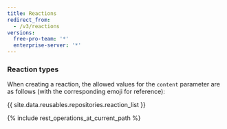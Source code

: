 ```yaml
---
title: Reactions
redirect_from:
  - /v3/reactions
versions:
  free-pro-team: '*'
  enterprise-server: '*'
---
```


### Reaction types

When creating a reaction, the allowed values for the `content` parameter are as follows (with the corresponding emoji for reference):

{{ site.data.reusables.repositories.reaction_list }}

{% include rest_operations_at_current_path %}
